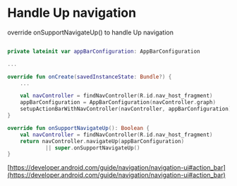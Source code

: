 # Handle Up navigation

override onSupportNavigateUp() to handle Up navigation

```kotlin

private lateinit var appBarConfiguration: AppBarConfiguration

...

override fun onCreate(savedInstanceState: Bundle?) {
    ...

    val navController = findNavController(R.id.nav_host_fragment)
    appBarConfiguration = AppBarConfiguration(navController.graph)
    setupActionBarWithNavController(navController, appBarConfiguration)
}

override fun onSupportNavigateUp(): Boolean {
    val navController = findNavController(R.id.nav_host_fragment)
    return navController.navigateUp(appBarConfiguration)
            || super.onSupportNavigateUp()
}
```

[https://developer.android.com/guide/navigation/navigation-ui#action_bar](https://developer.android.com/guide/navigation/navigation-ui#action_bar)

